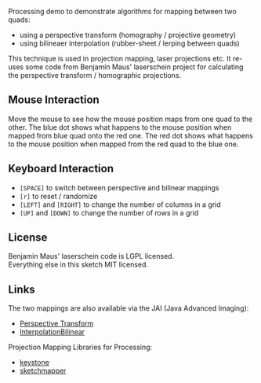 
Processing demo to demonstrate algorithms for mapping between two quads:

- using a perspective transform (homography / projective geometry)
- using bilineaer interpolation (rubber-sheet / lerping between quads)

This technique is used in projection mapping, laser projections etc.
It re-uses some code from Benjamin Maus' laserschein project for calculating the perspective transform / homographic projections.

## Mouse Interaction

Move the mouse to see how the mouse position maps from one quad to the other.
The blue dot shows what happens to the mouse position when mapped from blue quad onto the red one.
The red dot shows what happens to the mouse position when mapped from the red quad to the blue one.

## Keyboard Interaction

- `[SPACE]` to switch between perspective and bilinear mappings
- `[r]` to reset / randomize
- `[LEFT]` and `[RIGHT]` to change the number of columns in a grid
- `[UP]` and `[DOWN]` to change the number of rows in a grid

## License

Benjamin Maus' laserschein code is LGPL licensed.  
Everything else in this sketch MIT licensed.

## Links

The two mappings are also available via the JAI (Java Advanced Imaging):

- [Perspective Transform](https://download.java.net/media/jai/javadoc/1.1.3/jai-apidocs/javax/media/jai/PerspectiveTransform.html)
- [InterpolationBilinear](https://download.java.net/media/jai/javadoc/1.1.3/jai-apidocs/javax/media/jai/InterpolationBilinear.html)

Projection Mapping Libraries for Processing:

- [keystone](https://github.com/davidbouchard/keystone)
- [sketchmapper](https://github.com/josephtaylor/sketch-mapper)

